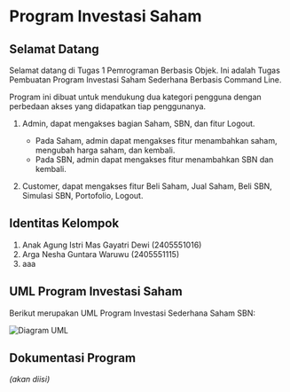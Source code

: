 # Program Investasi Saham

## Selamat Datang
Selamat datang di Tugas 1 Pemrograman Berbasis Objek. Ini adalah Tugas Pembuatan Program Investasi Saham Sederhana Berbasis Command Line. 

Program ini dibuat untuk mendukung dua kategori pengguna dengan perbedaan akses yang didapatkan tiap penggunanya.

1. Admin, dapat mengakses bagian Saham, SBN, dan fitur Logout. 
    - Pada Saham, admin dapat mengakses fitur menambahkan saham, mengubah harga saham, dan kembali. 
    - Pada SBN, admin dapat mengakses fitur menambahkan SBN dan kembali.

2. Customer, dapat mengakses fitur Beli Saham, Jual Saham, Beli SBN, Simulasi SBN, Portofolio, Logout.

## Identitas Kelompok

1. Anak Agung Istri Mas Gayatri Dewi (2405551016)
2. Arga Nesha Guntara Waruwu (2405551115)
3. aaa

## UML Program Investasi Saham
Berikut merupakan UML Program Investasi Sederhana Saham SBN:

![Diagram UML](https://github.com/argaNeshaaa/TugasPBO/blob/main/https://raw.githubusercontent.com/argaNeshaaa/TugasPBO/51da0ad65ce87e78b77f45ecdd952ae1fb0c9abf/UML%20Program%20Investasi.png?raw=true)

## Dokumentasi Program
_(akan diisi)_



